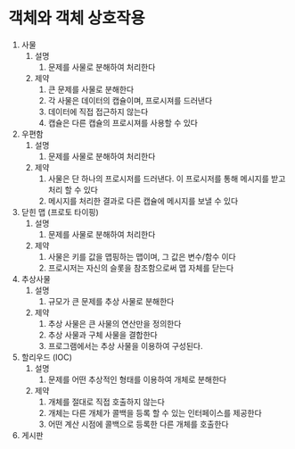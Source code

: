 # 객체와 객체 상호작용

1. 사물
    1. 설명
       1. 문제를 사물로 분해하여 처리한다
    1. 제약
        1. 큰 문제를 사물로 분해한다
        1. 각 사물은 데이터의 캡슐이며, 프로시져를 드러낸다
        1. 데이터에 직접 접근하지 않는다
        1. 캡슐은 다른 캡슐의 프로시져를 사용할 수 있다
1. 우편함
    1. 설명
        1. 문제를 사물로 분해하여 처리한다
    1. 제약
        1. 사물은 단 하나의 프로시저를 드러낸다. 이 프로시저를 통해 메시지를 받고 처리 할 수 있다
        1. 메시지를 처리한 결과로 다른 캡슐에 메시지를 보낼 수 있다
1. 닫힌 맵 (프로토 타이핑)
    1. 설명
        1. 문제를 사물로 분해하여 처리한다
    1. 제약
        1. 사물은 키를 값을 맵핑하는 맵이며, 그 값은 변수/함수 이다
        1. 프로시저는 자신의 슬롯을 참조함으로써 맵 자체를 닫는다
1. 추상사물
   1. 설명
        1. 규모가 큰 문제를 추상 사물로 분해한다
    1. 제약
        1. 추상 사물은 큰 사물의 연산만을 정의한다
        1. 추상 사물과 구체 사물을 결합한다
        1. 프로그램에서는 추상 사물을 이용하여 구성된다.
1. 할리우드 (IOC)
   1. 설명
        1. 문제를 어떤 추상적인 형태를 이용하여 개체로 분해한다
    1. 제약
        1. 개체를 절대로 직접 호출하지 않는다
        1. 개체는 다른 개체가 콜백을 등록 할 수 있는 인터페이스를 제공한다
        1. 어떤 계산 시점에 콜백으로 등록한 다른 개체를 호출한다
1. 게시판
